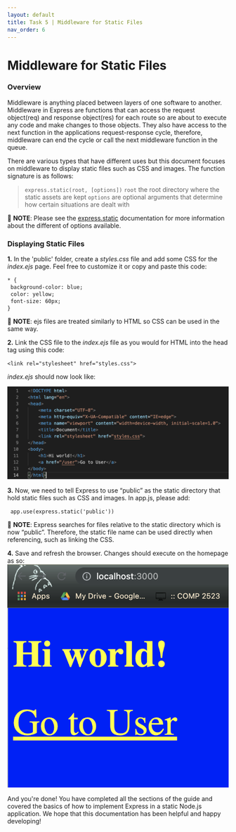 ```yaml
---
layout: default
title: Task 5 | Middleware for Static Files
nav_order: 6
---
```


# Middleware for Static Files
### Overview
Middleware is anything placed between layers of one software to another. Middleware in Express are functions that can access the request object(req) and response object(res) for each route so are about to execute any code and make changes to those objects. They also have access to the next function in the applications request-response cycle, therefore, middleware can end the cycle or call the next middleware function in the queue. 

There are various types that have different uses but this document focuses on middleware to display static files such as CSS and images. The function signature is as follows:
> `express.static(root, [options])`
> `root` the root directory where the static assets are kept
> `options` are optional arguments that determine how certain situations are dealt with

💭 **NOTE**: Please see the [express.static](https://expressjs.com/en/4x/api.html#express.static) documentation for more information about the different of options available.

### Displaying Static Files

**1.** In the 'public' folder, create a *styles.css* file and add some CSS for the *index.ejs* page. Feel free to customize it or copy and paste this code:
```
* {
 background-color: blue;
 color: yellow;
 font-size: 60px;
}
```

💭 **NOTE**: ejs files are treated similarly to HTML so CSS can be used in the same way.

**2.** Link the CSS file to the *index.ejs* file as you would for HTML into the head tag using this code:

```
<link rel="stylesheet" href="styles.css">
```

*index.ejs* should now look like:

![index with css](../assets/images/index_css.png)

**3.** Now, we need to tell Express to use “public” as the static directory that hold static files such as CSS and images. In app.js, please add:
```
 app.use(express.static('public'))
 ```
 
💭 **NOTE**: Express searches for files relative to the static directory which is now “public”. Therefore, the static file name can be used directly when referencing, such as linking the CSS.

**4.** Save and refresh the browser. Changes should execute on the homepage as so:
![homepage css](../assets/images/homepage_css.png)

And you're done! You have completed all the sections of the guide and covered the basics of how to implement Express in a static Node.js application. We hope that this documentation has been helpful and happy developing!



















